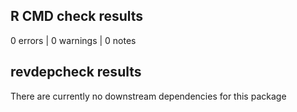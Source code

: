 ## R CMD check results

0 errors | 0 warnings | 0 notes
  
## revdepcheck results

There are currently no downstream dependencies for this package
